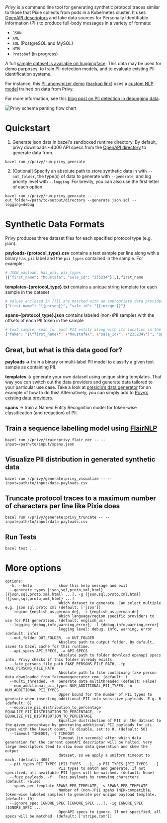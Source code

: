 _Privy_ is a command line tool for generating synthetic protocol traces similar to those that Pixie collects from pods in a Kubernetes cluster. It uses [OpenAPI descriptors](https://swagger.io/resources/open-api/) and fake data sources for Personally Identifiable Information (PII) to produce full-body messages in a variety of formats:
- `JSON`
- `XML`
- `SQL` (PostgreSQL and MySQL)
- `HTML`
- `Protobuf` (in progress)

A full [sample dataset is available on huggingface](https://huggingface.co/datasets/beki/privy). This data may be used for demo purposes, to train PII detection models, and to evaluate existing PII identification systems.

For instance, this [PII anonymizer demo](https://huggingface.co/spaces/beki/pii-anonymizer) ([backup link](https://detect.streamlitapp.com/)) uses a [custom NLP model](https://huggingface.co/beki/en_spacy_pii_distilbert) trained on data from Privy.

For more information, see this [blog post on PII detection in debugging data](https://blog.px.dev/detect-pii/).

![Privy schema parsing flow chart](privy_flowchart.png)

# Quickstart

1. Generate json data in bazel's sandboxed runtime directory. By default, privy downloads ~4000 API specs from the [OpenAPI directory](https://github.com/APIs-guru/openapi-directory) to generate data from.
```bazel
bazel run //privy/run:privy_generate
```

2. [Optional] Specify an absolute path to store synthetic data in with `--out_folder`, the type(s) of data to generate with `--generate`, and log priority level with `--logging`. For brevity, you can also use the first letter of each option.
```bazel
bazel run //privy/run:privy_generate -- --out_folder=/path/to/output/directory --generate json sql --logging=debug
```

# Synthetic Data Formats

Privy produces three dataset files for each specified protocol type (e.g. json).

**payloads-{protocol_type}.csv** contains a text sample per line along with a binary `has_pii` label and the `pii_types` contained in the sample. For example:

```bash
# JSON payload, has_pii, pii_types
|{"first_name": "Moustafa", "sale_id": "235234"}|,1,first_name
```

**templates-{protocol_type}.txt** contains a unique string template for each sample in the dataset

```bash
# Values enclosed in {{}} are matched with an appropriate data provider at runtime
{"first_name": "{{person}}", "sale_id": "{{integer}}"}
```

**spans-{protocol_type}.json** contains labeled (non-)PII samples with the offsets of each PII token in the sample

```bash
# text sample, span for each PII entity along with its location in the string and type, the template used this span, a unique ID for the template used to generate this span
{"fake": "{\"first_name\": \"Moustafa\", \"sale_id\": \"235234\"}", "spans": "[{\"value\": \"Moustafa\", \"start\": 15, \"end\": 24, \"type\": \"person\"}]", "template": "{\"first_name\": \"{{person}}\", \"sale_id\": \"235234\"}", "template_id": 0}
```

## Great, but what is this data good for?

**payloads →** train a binary or multi-label PII model to classify a given text sample as containing PII.

**templates →** generate your own dataset using unique string templates. That way you can switch out the data providers and generate data tailored to your particular use case. Take a look at [presidio’s data generator](https://github.com/microsoft/presidio-research/tree/master/presidio_evaluator/data_generator) for an example of how to do this! Alternatively, you can simply add to [Privy’s existing data providers](https://github.com/pixie-io/pixie/tree/main/src/datagen/pii/privy/privy/providers).

**spans** → train a Named Entity Recognition model for token-wise classification (and redaction) of PII.

## Train a sequence labelling model using [FlairNLP](https://github.com/flairNLP/flair)
```
bazel run //privy/train:privy_flair_ner -- --input=/path/to/input/spans.json
```

## Visualize PII distribution in generated synthetic data
```
bazel run //privy/generate:privy_visualize -- --input=path/to/input/data-payloads.csv
```

## Truncate protocol traces to a maximum number of characters per line like Pixie does
```
bazel run //privy/generate:privy_truncate -- --input=path/to/input/data-payloads.csv
```

## Run Tests
```bazel
bazel test ...
```

# More options
```
options:
  -h, --help            show this help message and exit
  --generate_types {json,sql,proto,xml,html} [{json,sql,proto,xml,html} ...], -g {json,sql,proto,xml,html} [{json,sql,proto,xml,html} ...]
                        Which dataset to generate. Can select multiple e.g. json sql proto xml (default: ['json'])
  --region {english_us,german_de}, -r {english_us,german_de}
                        Which language/region specific providers to use for PII generation. (default: english_us)
  --logging {debug,info,warning,error}, -l {debug,info,warning,error}
                        logging level: debug, info, warning, error (default: info)
  --out_folder OUT_FOLDER, -o OUT_FOLDER
                        Absolute path to output folder. By default, saves to bazel cache for this runtime.
  --api_specs API_SPECS, -a API_SPECS
                        Absolute path to folder download openapi specs into. Privy checks if this folder already exists.
  --fake_persons_file_path FAKE_PERSONS_FILE_PATH, -fp FAKE_PERSONS_FILE_PATH
                        Absolute path to file containing fake person data downloaded from fakenamegenerator.com. (default: )
  --multi_threaded, -m  Generate data multithreaded (default: False)
  --num_additional_pii_types NUM_ADDITIONAL_PII_TYPES, -n NUM_ADDITIONAL_PII_TYPES
                        Upper bound for the number of PII types to generate when inserting additional PII into sensitive payloads. E.g. 6 (default: 6)
  --equalize_pii_distribution_to_percentage EQUALIZE_PII_DISTRIBUTION_TO_PERCENTAGE, -e EQUALIZE_PII_DISTRIBUTION_TO_PERCENTAGE
                        Equalize distribution of PII in the dataset to the given percentage by generating additional PII payloads for pii types with the lowest count. To disable, set to 0. (default: 50)
  --timeout TIMEOUT, -t TIMEOUT
                        Timeout (in seconds) after which data generation for the current openAPI descriptor will be halted. Very large descriptors tend to slow down data generation and skew the output
                        dataset, so we apply a uniform timeout to each. (default: 400)
  --pii_types PII_TYPES [PII_TYPES ...], -p PII_TYPES [PII_TYPES ...]
                        PII types to match and generate. If not specified, all available PII types will be matched. (default: None)
  --fuzz_payloads, -f   Fuzz payloads by removing characters. (default: False)
  --spans_per_template SPANS_PER_TEMPLATE, -s SPANS_PER_TEMPLATE
                        Number of (non-)PII spans (NER-compatible, token-wise labeled samples) to generate per unique payload template. (default: 10)
  --ignore_spec IGNORE_SPEC [IGNORE_SPEC ...], -ig IGNORE_SPEC [IGNORE_SPEC ...]
                        OpenAPI specs to ignore. If not specified, all specs will be matched. (default: ['stripe.com'])
```
